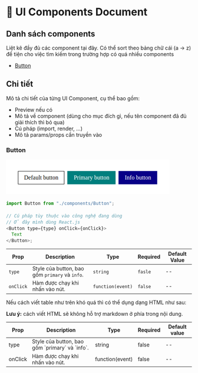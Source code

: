 # 🎨 UI Components Document

## Danh sách components

Liệt kê đầy đủ các component tại đây. Có thể sort theo bảng chữ cái (a -> z) để tiện cho việc tìm kiếm trong trường hợp có quá nhiều components

- [Button](#button)

## Chi tiết

Mô tả chi tiết của từng UI Component, cụ thể bao gồm:

- Preview nếu có
- Mô tả về component (dùng cho mục đích gì, nếu tên component đã đủ giải thích thì bỏ qua)
- Cú pháp (import, render, ...)
- Mô tả params/props cần truyền vào

### Button

![Button component preview](./images/button-component-preview.png)

```js
import Button from "./components/Button";

// Cú pháp tùy thuộc vào công nghệ đang dùng
// Ở đây mình dùng React.js
<Button type={type} onClick={onClick}>
  Text
</Button>;
```

| Prop      | Description                                    | Type              | Required | Default Value |
| --------- | ---------------------------------------------- | ----------------- | -------- | ------------- |
| `type`    | Style của button, bao gồm `primary` và `info`. | `string`          | `fasle`  | --            |
| `onClick` | Hàm được chạy khi nhấn vào nút.                | `function(event)` | `false`  | --            |

Nếu cách viết table như trên khó quá thì có thể dụng dạng HTML như sau:

**Lưu ý:** cách viết HTML sẽ không hỗ trợ markdown ở phía trong nội dung.

<table>
  <thead>
    <tr>
      <th>Prop</th>
      <th>Description</th>
      <th>Type</th>
      <th>Required</th>
      <th>Default value</th>
    </tr>
  </thead>
  <tbody>
    <tr>
      <td>type</td>
      <td>Style của button, bao gồm `primary` và `info`.</td>
      <td>string</td>
      <td>false</td>
      <td>--</td>
    </tr>
    <tr>
      <td>onClick</td>
      <td>Hàm được chạy khi nhấn vào nút.</td>
      <td>function(event)</td>
      <td>false</td>
      <td>--</td>
    </tr>
  </tbody>
</table>
